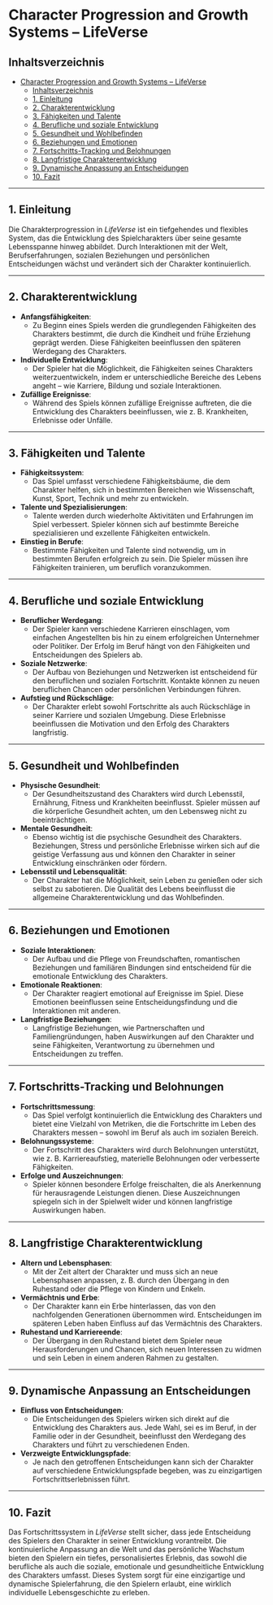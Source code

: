 # Character Progression and Growth Systems – LifeVerse

## Inhaltsverzeichnis

- [Character Progression and Growth Systems – LifeVerse](#character-progression-and-growth-systems--lifeverse)
  - [Inhaltsverzeichnis](#inhaltsverzeichnis)
  - [1. Einleitung](#1-einleitung)
  - [2. Charakterentwicklung](#2-charakterentwicklung)
  - [3. Fähigkeiten und Talente](#3-fähigkeiten-und-talente)
  - [4. Berufliche und soziale Entwicklung](#4-berufliche-und-soziale-entwicklung)
  - [5. Gesundheit und Wohlbefinden](#5-gesundheit-und-wohlbefinden)
  - [6. Beziehungen und Emotionen](#6-beziehungen-und-emotionen)
  - [7. Fortschritts-Tracking und Belohnungen](#7-fortschritts-tracking-und-belohnungen)
  - [8. Langfristige Charakterentwicklung](#8-langfristige-charakterentwicklung)
  - [9. Dynamische Anpassung an Entscheidungen](#9-dynamische-anpassung-an-entscheidungen)
  - [10. Fazit](#10-fazit)

---

## 1. Einleitung

Die Charakterprogression in *LifeVerse* ist ein tiefgehendes und flexibles System, das die Entwicklung des Spielcharakters über seine gesamte Lebensspanne hinweg abbildet. Durch Interaktionen mit der Welt, Berufserfahrungen, sozialen Beziehungen und persönlichen Entscheidungen wächst und verändert sich der Charakter kontinuierlich.

---

## 2. Charakterentwicklung

- **Anfangsfähigkeiten**:
  - Zu Beginn eines Spiels werden die grundlegenden Fähigkeiten des Charakters bestimmt, die durch die Kindheit und frühe Erziehung geprägt werden. Diese Fähigkeiten beeinflussen den späteren Werdegang des Charakters.
- **Individuelle Entwicklung**:
  - Der Spieler hat die Möglichkeit, die Fähigkeiten seines Charakters weiterzuentwickeln, indem er unterschiedliche Bereiche des Lebens angeht – wie Karriere, Bildung und soziale Interaktionen.
- **Zufällige Ereignisse**:
  - Während des Spiels können zufällige Ereignisse auftreten, die die Entwicklung des Charakters beeinflussen, wie z. B. Krankheiten, Erlebnisse oder Unfälle.

---

## 3. Fähigkeiten und Talente

- **Fähigkeitssystem**:
  - Das Spiel umfasst verschiedene Fähigkeitsbäume, die dem Charakter helfen, sich in bestimmten Bereichen wie Wissenschaft, Kunst, Sport, Technik und mehr zu entwickeln.
- **Talente und Spezialisierungen**:
  - Talente werden durch wiederholte Aktivitäten und Erfahrungen im Spiel verbessert. Spieler können sich auf bestimmte Bereiche spezialisieren und exzellente Fähigkeiten entwickeln.
- **Einstieg in Berufe**:
  - Bestimmte Fähigkeiten und Talente sind notwendig, um in bestimmten Berufen erfolgreich zu sein. Die Spieler müssen ihre Fähigkeiten trainieren, um beruflich voranzukommen.

---

## 4. Berufliche und soziale Entwicklung

- **Beruflicher Werdegang**:
  - Der Spieler kann verschiedene Karrieren einschlagen, vom einfachen Angestellten bis hin zu einem erfolgreichen Unternehmer oder Politiker. Der Erfolg im Beruf hängt von den Fähigkeiten und Entscheidungen des Spielers ab.
- **Soziale Netzwerke**:
  - Der Aufbau von Beziehungen und Netzwerken ist entscheidend für den beruflichen und sozialen Fortschritt. Kontakte können zu neuen beruflichen Chancen oder persönlichen Verbindungen führen.
- **Aufstieg und Rückschläge**:
  - Der Charakter erlebt sowohl Fortschritte als auch Rückschläge in seiner Karriere und sozialen Umgebung. Diese Erlebnisse beeinflussen die Motivation und den Erfolg des Charakters langfristig.

---

## 5. Gesundheit und Wohlbefinden

- **Physische Gesundheit**:
  - Der Gesundheitszustand des Charakters wird durch Lebensstil, Ernährung, Fitness und Krankheiten beeinflusst. Spieler müssen auf die körperliche Gesundheit achten, um den Lebensweg nicht zu beeinträchtigen.
- **Mentale Gesundheit**:
  - Ebenso wichtig ist die psychische Gesundheit des Charakters. Beziehungen, Stress und persönliche Erlebnisse wirken sich auf die geistige Verfassung aus und können den Charakter in seiner Entwicklung einschränken oder fördern.
- **Lebensstil und Lebensqualität**:
  - Der Charakter hat die Möglichkeit, sein Leben zu genießen oder sich selbst zu sabotieren. Die Qualität des Lebens beeinflusst die allgemeine Charakterentwicklung und das Wohlbefinden.

---

## 6. Beziehungen und Emotionen

- **Soziale Interaktionen**:
  - Der Aufbau und die Pflege von Freundschaften, romantischen Beziehungen und familiären Bindungen sind entscheidend für die emotionale Entwicklung des Charakters.
- **Emotionale Reaktionen**:
  - Der Charakter reagiert emotional auf Ereignisse im Spiel. Diese Emotionen beeinflussen seine Entscheidungsfindung und die Interaktionen mit anderen.
- **Langfristige Beziehungen**:
  - Langfristige Beziehungen, wie Partnerschaften und Familiengründungen, haben Auswirkungen auf den Charakter und seine Fähigkeiten, Verantwortung zu übernehmen und Entscheidungen zu treffen.

---

## 7. Fortschritts-Tracking und Belohnungen

- **Fortschrittsmessung**:
  - Das Spiel verfolgt kontinuierlich die Entwicklung des Charakters und bietet eine Vielzahl von Metriken, die die Fortschritte im Leben des Charakters messen – sowohl im Beruf als auch im sozialen Bereich.
- **Belohnungssysteme**:
  - Der Fortschritt des Charakters wird durch Belohnungen unterstützt, wie z. B. Karriereaufstieg, materielle Belohnungen oder verbesserte Fähigkeiten.
- **Erfolge und Auszeichnungen**:
  - Spieler können besondere Erfolge freischalten, die als Anerkennung für herausragende Leistungen dienen. Diese Auszeichnungen spiegeln sich in der Spielwelt wider und können langfristige Auswirkungen haben.

---

## 8. Langfristige Charakterentwicklung

- **Altern und Lebensphasen**:
  - Mit der Zeit altert der Charakter und muss sich an neue Lebensphasen anpassen, z. B. durch den Übergang in den Ruhestand oder die Pflege von Kindern und Enkeln.
- **Vermächtnis und Erbe**:
  - Der Charakter kann ein Erbe hinterlassen, das von den nachfolgenden Generationen übernommen wird. Entscheidungen im späteren Leben haben Einfluss auf das Vermächtnis des Charakters.
- **Ruhestand und Karriereende**:
  - Der Übergang in den Ruhestand bietet dem Spieler neue Herausforderungen und Chancen, sich neuen Interessen zu widmen und sein Leben in einem anderen Rahmen zu gestalten.

---

## 9. Dynamische Anpassung an Entscheidungen

- **Einfluss von Entscheidungen**:
  - Die Entscheidungen des Spielers wirken sich direkt auf die Entwicklung des Charakters aus. Jede Wahl, sei es im Beruf, in der Familie oder in der Gesundheit, beeinflusst den Werdegang des Charakters und führt zu verschiedenen Enden.
- **Verzweigte Entwicklungspfade**:
  - Je nach den getroffenen Entscheidungen kann sich der Charakter auf verschiedene Entwicklungspfade begeben, was zu einzigartigen Fortschrittserlebnissen führt.

---

## 10. Fazit

Das Fortschrittssystem in *LifeVerse* stellt sicher, dass jede Entscheidung des Spielers den Charakter in seiner Entwicklung vorantreibt. Die kontinuierliche Anpassung an die Welt und das persönliche Wachstum bieten den Spielern ein tiefes, personalisiertes Erlebnis, das sowohl die berufliche als auch die soziale, emotionale und gesundheitliche Entwicklung des Charakters umfasst. Dieses System sorgt für eine einzigartige und dynamische Spielerfahrung, die den Spielern erlaubt, eine wirklich individuelle Lebensgeschichte zu erleben.

